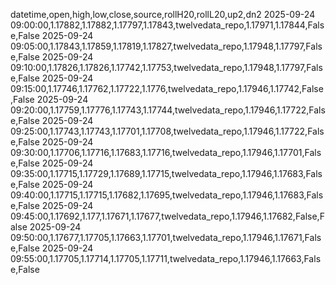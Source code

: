 datetime,open,high,low,close,source,rollH20,rollL20,up2,dn2
2025-09-24 09:00:00,1.17882,1.17882,1.17797,1.17843,twelvedata_repo,1.17971,1.17844,False,False
2025-09-24 09:05:00,1.17843,1.17859,1.17819,1.17827,twelvedata_repo,1.17948,1.17797,False,False
2025-09-24 09:10:00,1.17826,1.17826,1.17742,1.17753,twelvedata_repo,1.17948,1.17797,False,False
2025-09-24 09:15:00,1.17746,1.17762,1.17722,1.1776,twelvedata_repo,1.17946,1.17742,False,False
2025-09-24 09:20:00,1.17759,1.17776,1.17743,1.17744,twelvedata_repo,1.17946,1.17722,False,False
2025-09-24 09:25:00,1.17743,1.17743,1.17701,1.17708,twelvedata_repo,1.17946,1.17722,False,False
2025-09-24 09:30:00,1.17706,1.17716,1.17683,1.17716,twelvedata_repo,1.17946,1.17701,False,False
2025-09-24 09:35:00,1.17715,1.17729,1.17689,1.17715,twelvedata_repo,1.17946,1.17683,False,False
2025-09-24 09:40:00,1.17715,1.17715,1.17682,1.17695,twelvedata_repo,1.17946,1.17683,False,False
2025-09-24 09:45:00,1.17692,1.177,1.17671,1.17677,twelvedata_repo,1.17946,1.17682,False,False
2025-09-24 09:50:00,1.17677,1.17705,1.17663,1.17701,twelvedata_repo,1.17946,1.17671,False,False
2025-09-24 09:55:00,1.17705,1.17714,1.17705,1.17711,twelvedata_repo,1.17946,1.17663,False,False
